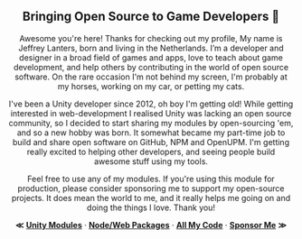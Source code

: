 <div align="center">

## Bringing Open Source to Game Developers 🦝

Awesome you're here! Thanks for checking out my profile, My name is Jeffrey Lanters, born and living in the Netherlands. I’m a developer and designer in a broad field of games and apps, love to teach about game development, and help others by contributing in the world of open source software. On the rare occasion I'm not behind my screen, I'm probably at my horses, working on my car, or petting my cats. 

I've been a Unity developer since 2012, oh boy I'm getting old! While getting interested in web-development I realised Unity was lacking an open source community, so I decided to start sharing my modules by open-sourcing 'em, and so a new hobby was born. It somewhat became my part-time job to build and share open software on GitHub, NPM and OpenUPM. I'm getting really excited to helping other developers, and seeing people build awesome stuff using my tools.

Feel free to use any of my modules. If you're using this module for production, please consider sponsoring me to support my open-source projects. It does mean the world to me, and it really helps me going on and doing the things I love. Thank you!

**&Lt;**
[**Unity Modules**](https://github.com/jeffreylanters?tab=repositories&q=&type=public&language=c%23&sort=stargazers) &middot;
[**Node/Web Packages**](https://github.com/jeffreylanters?tab=repositories&q=&type=public&language=typescript&sort=stargazers) &middot;
[**All My Code**](https://github.com/jeffreylanters?tab=repositories&q=&type=public&language=&sort=) &middot;
[**Sponsor Me**](https://github.com/sponsors/jeffreylanters)
**&Gt;**

</div>
